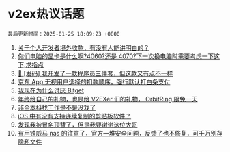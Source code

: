 # v2ex热议话题

`最后更新时间：2025-01-25 18:09:23 +0800`

1. [关于个人开发者境外收款，有没有人能讲明白的？](https://www.v2ex.com/t/1107743)
1. [你们电脑的显卡是什么啊?4060?还是 4070?下一次换电脑时需要考虑一下这下,求指点](https://www.v2ex.com/t/1107767)
1. [🎁 [发码] 我开发了一款程序员三件套，但这款又有点不一样](https://www.v2ex.com/t/1107754)
1. [京东 App 无视用户选择的扣款顺序，强行默认打白条支付](https://www.v2ex.com/t/1107709)
1. [我现在为什么讨厌 Bitget](https://www.v2ex.com/t/1107778)
1. [年终给自己的礼物，也是给 V2EXer 们的礼物， OrbitRing 限免一天](https://www.v2ex.com/t/1107785)
1. [非全本科找工作是不是没戏了](https://www.v2ex.com/t/1107748)
1. [iOS 中有没有支持连续复制的剪贴板软件？](https://www.v2ex.com/t/1107813)
1. [发现我被冒名顶替了，但是我要谢谢这位大哥](https://www.v2ex.com/t/1107742)
1. [有用铁威马 nas 的注意了，官方一堆安全问题，反馈了也不修复，可千万别存隐私文件](https://www.v2ex.com/t/1107745)

